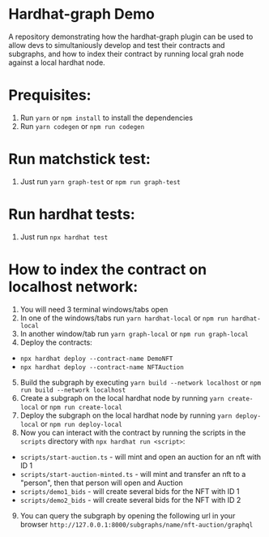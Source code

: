 # Hardhat-graph Demo

A repository demonstrating how the hardhat-graph plugin can be used to allow devs to simultaniously develop and test their contracts and subgraphs, and how to index their contract by running local grah node against a local hardhat node.

# Prequisites:
1. Run `yarn` or `npm install` to install the dependencies
2. Run `yarn codegen` or `npm run codegen`

# Run matchstick test:
1. Just run `yarn graph-test` or `npm run graph-test`

# Run hardhat tests:
1. Just run `npx hardhat test`

# How to index the contract on localhost network:
1. You will need 3 terminal windows/tabs open
2. In one of the windows/tabs run `yarn hardhat-local` or `npm run hardhat-local`
3. In another window/tab run `yarn graph-local` or `npm run graph-local`
4. Deploy the contracts:
  - `npx hardhat deploy --contract-name DemoNFT`
  - `npx hardhat deploy --contract-name NFTAuction`
5. Build the subgraph by executing `yarn build --network localhost` or `npm run build --network localhost`
6. Create a subgraph on the local hardhat node by running `yarn create-local` or `npm run create-local`
7. Deploy the subgraph on the local hardhat node by running `yarn deploy-local` or `npm run deploy-local`
8. Now you can interact with the contract by running the scripts in the `scripts` directory with `npx hardhat run <script>`:
  - `scripts/start-auction.ts` - will mint and open an auction for an nft with ID 1
  - `scripts/start-auction-minted.ts` - will mint and transfer an nft to a "person", then that person will open and Auction
  - `scripts/demo1_bids` - will create several bids for the NFT with ID 1
  - `scripts/demo2_bids` - will create several bids for the NFT with ID 2
9. You can query the subgraph by opening the following url in your browser `http://127.0.0.1:8000/subgraphs/name/nft-auction/graphql`
